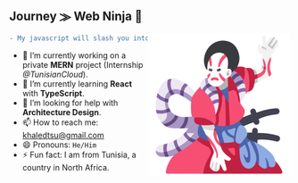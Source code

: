 ## Journey `⨠` Web Ninja 🍂

<img src="https://github.com/BangaFlow/BangaFlow/blob/master/images/kabuki.png" align="right" width="256" height="256"/>

```diff
- My javascript will slash you into pieces!
```

- 🔭 I’m currently working on a private **MERN** project (Internship *@TunisianCloud*).
- 🌱 I’m currently learning **React** with **TypeScript**.
- 🤔 I’m looking for help with **Architecture Design**.
- 📫 How to reach me: khaledtsu@gmail.com
- 😄 Pronouns: `He/Him`
- ⚡ Fun fact: I am from Tunisia, a country in North Africa.
